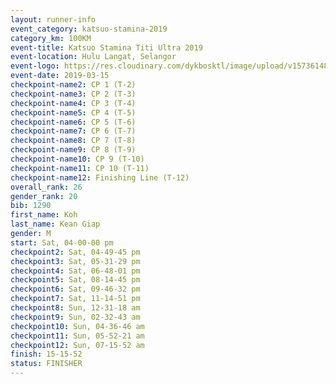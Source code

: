 ```yaml
--- 
layout: runner-info 
event_category: katsuo-stamina-2019 
category_km: 100KM 
event-title: Katsuo Stamina Titi Ultra 2019 
event-location: Hulu Langat, Selangor 
event-logo: https://res.cloudinary.com/dykbosktl/image/upload/v1573614825/Logo/Logo_p7ft6n.png 
event-date: 2019-03-15 
checkpoint-name2: CP 1 (T-2) 
checkpoint-name3: CP 2 (T-3) 
checkpoint-name4: CP 3 (T-4) 
checkpoint-name5: CP 4 (T-5) 
checkpoint-name6: CP 5 (T-6) 
checkpoint-name7: CP 6 (T-7) 
checkpoint-name8: CP 7 (T-8) 
checkpoint-name9: CP 8 (T-9) 
checkpoint-name10: CP 9 (T-10) 
checkpoint-name11: CP 10 (T-11) 
checkpoint-name12: Finishing Line (T-12) 
overall_rank: 26
gender_rank: 20
bib: 1290
first_name: Koh
last_name: Kean Giap
gender: M
start: Sat, 04-00-00 pm
checkpoint2: Sat, 04-49-45 pm
checkpoint3: Sat, 05-31-29 pm
checkpoint4: Sat, 06-48-01 pm
checkpoint5: Sat, 08-14-45 pm
checkpoint6: Sat, 09-46-32 pm
checkpoint7: Sat, 11-14-51 pm
checkpoint8: Sun, 12-31-18 am
checkpoint9: Sun, 02-32-43 am
checkpoint10: Sun, 04-36-46 am
checkpoint11: Sun, 05-52-21 am
checkpoint12: Sun, 07-15-52 am
finish: 15-15-52
status: FINISHER
--- 
```


